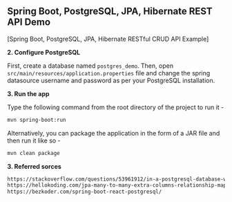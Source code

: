 ## Spring Boot, PostgreSQL, JPA, Hibernate REST API Demo

[Spring Boot, PostgreSQL, JPA, Hibernate RESTful CRUD API Example]

**2. Configure PostgreSQL**

First, create a database named `postgres_demo`. Then, open `src/main/resources/application.properties` file and change the spring datasource username and password as per your PostgreSQL installation.

**3. Run the app**

Type the following command from the root directory of the project to run it -

```bash
mvn spring-boot:run
```

Alternatively, you can package the application in the form of a JAR file and then run it like so -

```bash
mvn clean package
```


**3. Referred sorces**
```bash
https://stackoverflow.com/questions/53961912/in-a-postgresql-database-where-a-seller-has-many-products-and-products-have-many
https://hellokoding.com/jpa-many-to-many-extra-columns-relationship-mapping-example-with-spring-boot-hsql/
https://bezkoder.com/spring-boot-react-postgresql/
```
